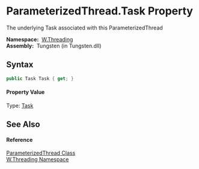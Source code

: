 ParameterizedThread.Task Property
=================================
   The underlying Task associated with this ParameterizedThread

  **Namespace:**  [W.Threading][1]  
  **Assembly:**  Tungsten (in Tungsten.dll)

Syntax
------

```csharp
public Task Task { get; }
```

#### Property Value
Type: [Task][2]

See Also
--------

#### Reference
[ParameterizedThread Class][3]  
[W.Threading Namespace][1]  

[1]: ../README.md
[2]: http://msdn.microsoft.com/en-us/library/dd235678
[3]: README.md
